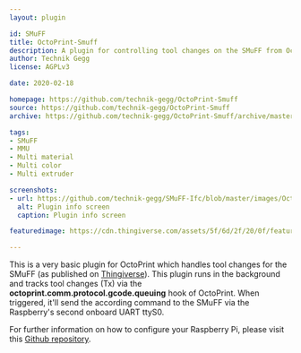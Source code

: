 ```yaml
---
layout: plugin

id: SMuFF
title: OctoPrint-Smuff
description: A plugin for controlling tool changes on the SMuFF from OctoPrint as published on Thingiverse
author: Technik Gegg
license: AGPLv3

date: 2020-02-18

homepage: https://github.com/technik-gegg/OctoPrint-Smuff
source: https://github.com/technik-gegg/OctoPrint-Smuff
archive: https://github.com/technik-gegg/OctoPrint-Smuff/archive/master.zip

tags:
- SMuFF
- MMU
- Multi material
- Multi color
- Multi extruder

screenshots:
- url: https://github.com/technik-gegg/SMuFF-Ifc/blob/master/images/OctoPrint%20plugin.jpg
  alt: Plugin info screen
  caption: Plugin info screen

featuredimage: https://cdn.thingiverse.com/assets/5f/6d/2f/20/0f/featured_preview_SMuFF_Render_newsmall.png

---
```


This is a very basic plugin for OctoPrint which handles tool changes for the SMuFF (as published on [Thingiverse](https://www.thingiverse.com/thing:3431438)).
This plugin runs in the background and tracks tool changes (Tx) via the **octoprint.comm.protocol.gcode.queuing** hook of OctoPrint.
When triggered, it'll send the according command to the SMuFF via the Raspberry's second onboard UART ttyS0.

For further information on how to configure your Raspberry Pi, please visit this [Github repository](https://github.com/technik-gegg/OctoPrint-Smuff).
